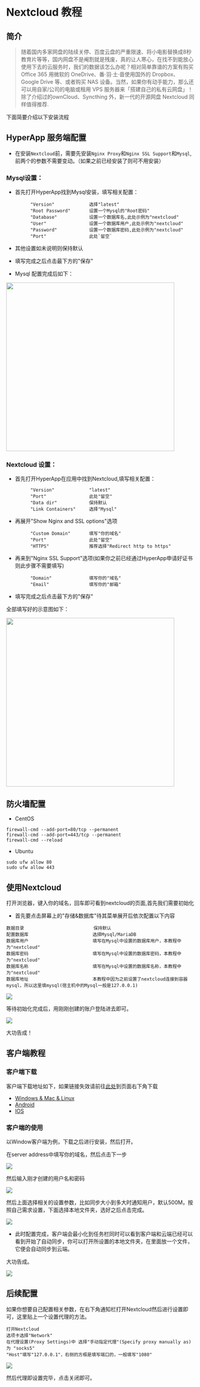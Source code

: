 # Nextcloud 教程

## 简介 

>随着国内多家网盘的陆续关停、百度云盘的严重限速、将小电影替换成8秒教育片等等，国内网盘不是阉割就是残废，真的让人寒心，在找不到能放心使用下去的云服务时，我们的数据该怎么办呢？相对简单靠谱的方案有购买 Office 365 用微软的 OneDrive、番·羽·土·啬使用国外的 Dropbox、Google Drive 等、或者购买 NAS 设备。当然，如果你有动手能力，那么还可以用自家/公司的电脑或租用 VPS 服务器来「搭建自己的私有云网盘」！除了介绍过的ownCloud、Syncthing 外，新一代的开源网盘 Nextcloud 同样值得推荐.

下面简要介绍以下安装流程

## HyperApp 服务端配置

- 在安装`Nextcloud`前，需要先安装`Nginx Proxy`和`Nginx SSL Support`和`Mysql`,前两个的参数不需要变动。（如果之前已经安装了则可不用安装）

### Mysql设置：

- 首先打开HyperApp找到Mysql安装，填写相关配置：

```
         "Version"             选择"latest"
         "Root Password"       设置一个Mysql的"Root密码"
         "Database"            设置一个数据库名,此处示例为"nextcloud"
         "User"                设置一个数据库用户,此处示例为"nextcloud"
         "Password"            设置一个数据库密码,此处示例为"nextcloud"
         "Port"                此处`留空`
```

- 其他设置如未说明则保持默认

- 填写完成之后点击最下方的"保存"

- Mysql 配置完成后如下：

<img src="../../images/nextcloud-1.PNG" width="450" />

### Nextcloud 设置：

- 首先打开HyperApp在应用中找到Nextcloud,填写相关配置：

```
         "Version"             "latest"
         "Port"                此处"留空"
         "Data dir"            保持默认
         "Link Containers"     选择"Mysql"
```

- 再展开"Show Nginx and SSL options"选项

```
         "Custom Domain"       填写"你的域名"
         "Port"                此处"留空"
         "HTTPS"               推荐选择"Redirect http to https"
```

- 再来到"Nginx SSL Support"选项(如果你之前已经通过HyperApp申请好证书则此步骤不需要填写)

```
         "Domain"              填写你的"域名"
         "Email"               填写你的"邮箱"
```

- 填写完成之后点击最下方的"保存"

全部填写好的示意图如下：

<img src="../../images/nextcloud-2.PNG" width="450" />

## 防火墙配置

- CentOS

```
firewall-cmd --add-port=80/tcp --permanent
firewall-cmd --add-port=443/tcp --permanent
firewall-cmd --reload
```

- Ubuntu

```
sudo ufw allow 80
sudo ufw allow 443
```


## 使用Nextcloud

打开浏览器，键入你的域名，回车即可看到nextcloud的页面,首先我们需要初始化

- 首先要点击屏幕上的"存储&数据库"待其菜单展开后依次配置以下内容

```
数据目录                          保持默认
配置数据库                        选择Mysql/MariaDB
数据库用户                        填写在Mysql中设置的数据库用户，本教程中为"nextcloud"
数据库密码                        填写在Mysql中设置的数据库密码，本教程中为"nextcloud"
数据库名称                        填写在Mysql中设置的数据库名称，本教程中为"nextcloud"
数据库地址                        本教程中因为之前设置了nextcloud连接到容器mysql，所以这里填mysql(宿主机中的Mysql一般是127.0.0.1)   

```

<img src="../../images/nextcloud-3.PNG" align=center />

等待初始化完成后，用刚刚创建的账户登陆进去即可。

<img src="../../images/nextcloud-4.PNG" align=center />

大功告成！

## 客户端教程

### 客户端下载

客户端下载地址如下，如果链接失效请前往[此处](https://nextcloud.com/install/)到页面右下角下载

- [Windows & Mac & Linux](https://nextcloud.com/install/#install-clients)
- [Android](https://play.google.com/store/apps/details?id=com.nextcloud.client)
- [IOS](https://itunes.apple.com/us/app/nextcloud/id1125420102?mt=8)

### 客户端的使用

以Window客户端为例，下载之后进行安装，然后打开。

在server address中填写你的域名，然后点击下一步

<img src="../../images/nextcloud-5.PNG" align=center />

然后输入刚才创建的用户名和密码

<img src="../../images/nextcloud-6.PNG" align=center />

然后上面选择相关的设置参数，比如同步大小到多大时通知用户，默认500M，按照自己需求设置，下面选择本地文件夹，选好之后点击完成。

<img src="../../images/nextcloud-7.PNG" align=center />

- 此时配置完成，客户端会最小化到任务栏同时可以看到客户端和云端已经可以看到开始了自动同步，你可以打开所设置的本地文件夹，在里面放一个文件，它便会自动同步到云端。

大功告成。

<img src="../../images/nextcloud-8.PNG" align=center />

## 后续配置

如果你想要自己配置相关参数，在右下角通知栏打开Nextcloud然后进行设置即可，这里贴上一个设置代理的方法。

```
打开Nextcloud
选项卡选择"Network"
在代理设置(Proxy Settings)中 选择"手动指定代理"(Specify proxy manually as)为 "socks5"
"Host"填写"127.0.0.1"，右侧的方框是填写端口的，一般填写"1080"
```
<img src="../../images/nextcloud-9.PNG" align=center />

然后代理即设置完毕，点击关闭即可。

